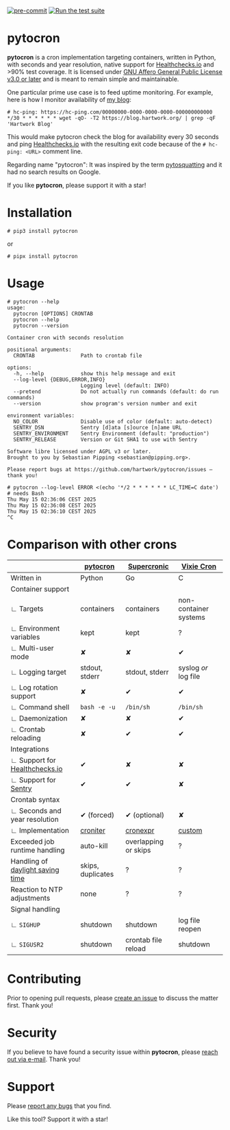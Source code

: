 [![pre-commit](https://img.shields.io/badge/pre--commit-enabled-brightgreen?logo=pre-commit)](https://github.com/pre-commit/pre-commit)
[![Run the test suite](https://github.com/hartwork/pytocron/actions/workflows/run-tests.yml/badge.svg)](https://github.com/hartwork/pytocron/actions/workflows/run-tests.yml)


# pytocron

**pytocron** is a cron implementation
targeting containers,
written in Python,
with seconds and year resolution,
native support for [Healthchecks.io](https://healthchecks.io/) and
&gt;90% test coverage.
It is licensed under
[GNU Affero General Public License v3.0 or later](https://spdx.org/licenses/AGPL-3.0-or-later.html) and
is meant to remain simple and maintainable.

One particular prime use case is to feed uptime monitoring.
For example, here is how I monitor availability of [my blog](https://blog.hartwork.org/):

```crontab
# hc-ping: https://hc-ping.com/00000000-0000-0000-0000-000000000000
*/30 * * * * * * wget -qO- -T2 https://blog.hartwork.org/ | grep -qF 'Hartwork Blog'
```

This would make pytocron check the blog for availability every 30 seconds and
ping [Healthchecks.io](https://healthchecks.io/) with the resulting exit code
because of the `# hc-ping: <URL>` comment line.

Regarding name "pytocron":
It was inspired by the term [pytosquatting](https://pytosquatting.overtag.dk/) and
it had no search results on Google.

If you like **pytocron**, please support it with a star!


# Installation

```console
# pip3 install pytocron
```

or

```console
# pipx install pytocron
```


# Usage

```console
# pytocron --help
usage:
  pytocron [OPTIONS] CRONTAB
  pytocron --help
  pytocron --version

Container cron with seconds resolution

positional arguments:
  CRONTAB               Path to crontab file

options:
  -h, --help            show this help message and exit
  --log-level {DEBUG,ERROR,INFO}
                        Logging level (default: INFO)
  --pretend             Do not actually run commands (default: do run commands)
  --version             show program's version number and exit

environment variables:
  NO_COLOR              Disable use of color (default: auto-detect)
  SENTRY_DSN            Sentry [d]ata [s]ource [n]ame URL
  SENTRY_ENVIRONMENT    Sentry Environment (default: "production")
  SENTRY_RELEASE        Version or Git SHA1 to use with Sentry

Software libre licensed under AGPL v3 or later.
Brought to you by Sebastian Pipping <sebastian@pipping.org>.

Please report bugs at https://github.com/hartwork/pytocron/issues — thank you!
```

```console
# pytocron --log-level ERROR <(echo '*/2 * * * * * * LC_TIME=C date')  # needs Bash
Thu May 15 02:36:06 CEST 2025
Thu May 15 02:36:08 CEST 2025
Thu May 15 02:36:10 CEST 2025
^C
```


# Comparison with other crons

| &nbsp; | [pytocron](#) | [Supercronic](https://github.com/aptible/supercronic) | [Vixie Cron](https://github.com/vixie/cron) |
| -- | -- | -- | -- |
| Written in | Python | Go | C |
| Container support | &nbsp; | &nbsp; | &nbsp; |
| ∟ Targets | containers | containers | non-container systems |
| ∟ Environment variables | kept | kept | ? |
| ∟ Multi-user mode | ✘ | ✘ | ✔ |
| ∟ Logging target | stdout, stderr | stdout, stderr | syslog *or* log file |
| ∟ Log rotation support | ✘ | ✔ | ✔ |
| ∟ Command shell | `bash -e -u` | `/bin/sh` | `/bin/sh` |
| ∟ Daemonization | ✘ | ✘ | ✔ |
| ∟ Crontab reloading | ✘ | ✔ | ✔ |
| Integrations | &nbsp; | &nbsp; | &nbsp; |
| ∟ Support for [Healthchecks.io](https://healthchecks.io/) | ✔ | ✘ | ✘ |
| ∟ Support for [Sentry](https://sentry.io/) | ✔ | ✔ | ✘ |
| Crontab syntax | &nbsp; | &nbsp; | &nbsp; |
| ∟ Seconds and year resolution | ✔ (forced) | ✔ (optional) | ✘ |
| ∟ Implementation | [croniter](https://github.com/pallets-eco/croniter) | [cronexpr](https://github.com/aptible/supercronic/tree/master/cronexpr) | [custom](https://github.com/vixie/cron/blob/9cc8ab1087bb9ab861dd5595c41200683c9f6712/user.c#L41) |
| Exceeded job runtime handling | auto-kill | overlapping or skips | ? |
| Handling of [daylight saving time](https://en.wikipedia.org/wiki/Daylight_saving_time) | skips, duplicates | ? | ? |
| Reaction to NTP adjustments | none | ? | ? |
| Signal handling | &nbsp; | &nbsp; | &nbsp; |
| ∟ `SIGHUP` | shutdown | shutdown | log file reopen |
| ∟ `SIGUSR2` | shutdown | crontab file reload | shutdown |


# Contributing

Prior to opening pull requests, please [create an issue](https://github.com/hartwork/pytocron/issues) to discuss the matter first.
Thank you!


# Security

If you believe to have found a security issue within **pytocron**, please [reach out via e-mail](mailto:sebastian@pipping.org).
Thank you!


# Support

Please [report any bugs](https://github.com/hartwork/pytocron/issues) that you find.

Like this tool? Support it with a star!
